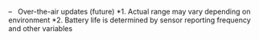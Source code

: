 –   Over-the-air updates (future)
*1. Actual range may vary depending on environment
*2. Battery life is determined by sensor reporting frequency and other variables
